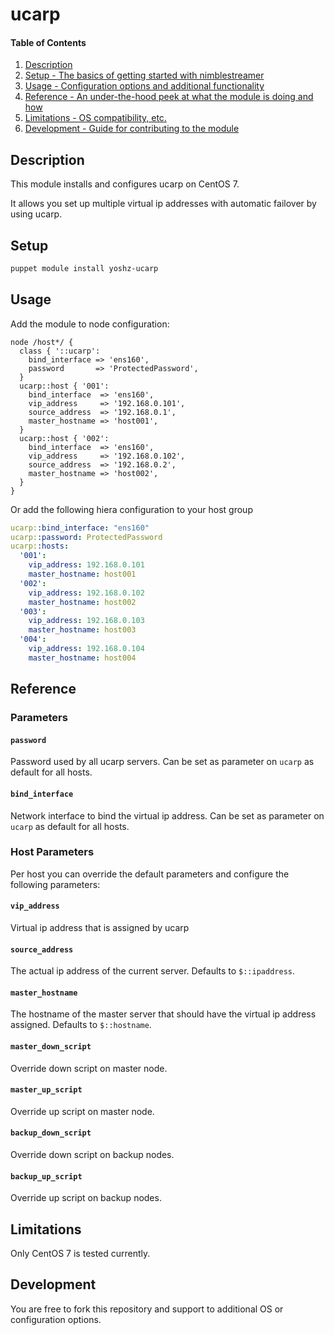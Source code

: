 # ucarp

#### Table of Contents

1. [Description](#description)
1. [Setup - The basics of getting started with nimblestreamer](#setup)
1. [Usage - Configuration options and additional functionality](#usage)
1. [Reference - An under-the-hood peek at what the module is doing and how](#reference)
1. [Limitations - OS compatibility, etc.](#limitations)
1. [Development - Guide for contributing to the module](#development)

## Description

This module installs and configures ucarp on CentOS 7.

It allows you set up multiple virtual ip addresses with automatic failover by using ucarp.

## Setup

```bash
puppet module install yoshz-ucarp
```

## Usage

Add the module to node configuration:

```puppet
node /host*/ {
  class { '::ucarp':
    bind_interface => 'ens160',
    password       => 'ProtectedPassword',
  }
  ucarp::host { '001':
    bind_interface  => 'ens160',
    vip_address     => '192.168.0.101',
    source_address  => '192.168.0.1',
    master_hostname => 'host001',
  }
  ucarp::host { '002':
    bind_interface  => 'ens160',
    vip_address     => '192.168.0.102',
    source_address  => '192.168.0.2',
    master_hostname => 'host002',
  }
}
```

Or add the following hiera configuration to your host group

```yaml
ucarp::bind_interface: "ens160"
ucarp::password: ProtectedPassword
ucarp::hosts:
  '001':
    vip_address: 192.168.0.101
    master_hostname: host001
  '002':
    vip_address: 192.168.0.102
    master_hostname: host002
  '003':
    vip_address: 192.168.0.103
    master_hostname: host003
  '004':
    vip_address: 192.168.0.104
    master_hostname: host004
```

## Reference

### Parameters

#### `password`

Password used by all ucarp servers.
Can be set as parameter on `ucarp` as default for all hosts.

#### `bind_interface`

Network interface to bind the virtual ip address.
Can be set as parameter on `ucarp` as default for all hosts.


### Host Parameters

Per host you can override the default parameters and configure the following parameters:

#### `vip_address`

Virtual ip address that is assigned by ucarp

#### `source_address`

The actual ip address of the current server.
Defaults to `$::ipaddress`.

#### `master_hostname`

The hostname of the master server that should have the virtual ip address assigned.
Defaults to `$::hostname`.

#### `master_down_script`

Override down script on master node.

#### `master_up_script`

Override up script on master node.

#### `backup_down_script`

Override down script on backup nodes.

#### `backup_up_script`

Override up script on backup nodes.

## Limitations

Only CentOS 7 is tested currently.

## Development

You are free to fork this repository and support to additional OS or configuration options.